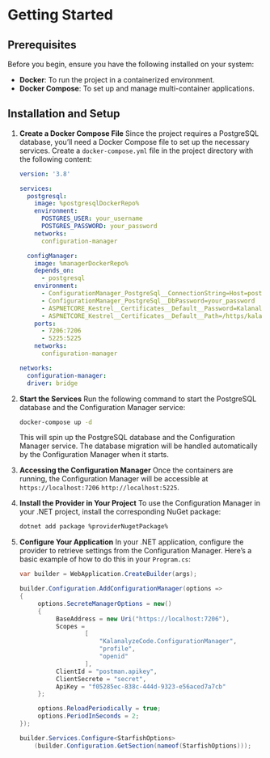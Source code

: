 ﻿# Getting Started

## Prerequisites
Before you begin, ensure you have the following installed on your system:
- **Docker**: To run the project in a containerized environment.
- **Docker Compose**: To set up and manage multi-container applications.

## Installation and Setup

1. **Create a Docker Compose File**
   Since the project requires a PostgreSQL database, you’ll need a Docker Compose file to set up the necessary services. Create a `docker-compose.yml` file in the project directory with the following content:

   ```yaml
   version: '3.8'

   services:
     postgresql:
       image: %postgresqlDockerRepo%
       environment:
         POSTGRES_USER: your_username
         POSTGRES_PASSWORD: your_password
       networks:
         configuration-manager

     configManager:
       image: %managerDockerRepo%
       depends_on:
         - postgresql
       environment:
         - ConfigurationManager_PostgreSql__ConnectionString=Host=postgresql;Username=your_username;Database=myDatabase
         - ConfigurationManager_PostgreSql__DbPassword=your_password
         - ASPNETCORE_Kestrel__Certificates__Default__Password=KalanalyzeCode.ConfigurationManager@753951
         - ASPNETCORE_Kestrel__Certificates__Default__Path=/https/kalanalyzecode.configurationmanager.pfx
       ports:
         - 7206:7206
         - 5225:5225
       networks:
         configuration-manager
   
   networks:
     configuration-manager:
     driver: bridge
   ```

2. **Start the Services**
   Run the following command to start the PostgreSQL database and the Configuration Manager service:

   ```bash
   docker-compose up -d
   ```

   This will spin up the PostgreSQL database and the Configuration Manager service. The database migration will be handled automatically by the Configuration Manager when it starts.

4. **Accessing the Configuration Manager**
   Once the containers are running, the Configuration Manager will be accessible at `https://localhost:7206` `http://localhost:5225`.

5. **Install the Provider in Your Project**
   To use the Configuration Manager in your .NET project, install the corresponding NuGet package:

   ```bash
   dotnet add package %providerNugetPackage%
   ```

6. **Configure Your Application**
   In your .NET application, configure the provider to retrieve settings from the Configuration Manager. Here’s a basic example of how to do this in your `Program.cs`:

   ```csharp
   var builder = WebApplication.CreateBuilder(args);
   
   builder.Configuration.AddConfigurationManager(options =>
   {
        options.SecreteManagerOptions = new()
        {
             BaseAddress = new Uri("https://localhost:7206"),
             Scopes = 
                     [
                         "KalanalyzeCode.ConfigurationManager", 
                         "profile", 
                         "openid"
                     ],
             ClientId = "postman.apikey",
             ClientSecrete = "secret",
             ApiKey = "f05285ec-838c-444d-9323-e56aced7a7cb"
        };
   
        options.ReloadPeriodically = true;
        options.PeriodInSeconds = 2;
   });

   builder.Services.Configure<StarfishOptions>
       (builder.Configuration.GetSection(nameof(StarfishOptions)));
   ```